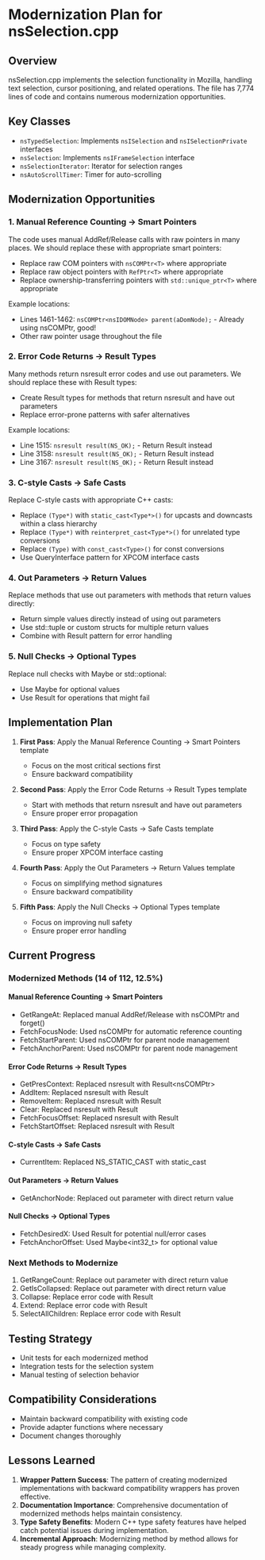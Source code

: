 # Modernization Plan for nsSelection.cpp

## Overview
nsSelection.cpp implements the selection functionality in Mozilla, handling text selection, cursor positioning, and related operations. The file has 7,774 lines of code and contains numerous modernization opportunities.

## Key Classes
- `nsTypedSelection`: Implements `nsISelection` and `nsISelectionPrivate` interfaces
- `nsSelection`: Implements `nsIFrameSelection` interface
- `nsSelectionIterator`: Iterator for selection ranges
- `nsAutoScrollTimer`: Timer for auto-scrolling

## Modernization Opportunities

### 1. Manual Reference Counting → Smart Pointers
The code uses manual AddRef/Release calls with raw pointers in many places. We should replace these with appropriate smart pointers:

- Replace raw COM pointers with `nsCOMPtr<T>` where appropriate
- Replace raw object pointers with `RefPtr<T>` where appropriate
- Replace ownership-transferring pointers with `std::unique_ptr<T>` where appropriate

Example locations:
- Lines 1461-1462: `nsCOMPtr<nsIDOMNode> parent(aDomNode);` - Already using nsCOMPtr, good!
- Other raw pointer usage throughout the file

### 2. Error Code Returns → Result Types
Many methods return nsresult error codes and use out parameters. We should replace these with Result types:

- Create Result<T> types for methods that return nsresult and have out parameters
- Replace error-prone patterns with safer alternatives

Example locations:
- Line 1515: `nsresult result(NS_OK);` - Return Result<void> instead
- Line 3158: `nsresult result(NS_OK);` - Return Result<void> instead
- Line 3167: `nsresult result(NS_OK);` - Return Result<void> instead

### 3. C-style Casts → Safe Casts
Replace C-style casts with appropriate C++ casts:

- Replace `(Type*)` with `static_cast<Type*>()` for upcasts and downcasts within a class hierarchy
- Replace `(Type*)` with `reinterpret_cast<Type*>()` for unrelated type conversions
- Replace `(Type)` with `const_cast<Type>()` for const conversions
- Use QueryInterface pattern for XPCOM interface casts

### 4. Out Parameters → Return Values
Replace methods that use out parameters with methods that return values directly:

- Return simple values directly instead of using out parameters
- Use std::tuple or custom structs for multiple return values
- Combine with Result<T> pattern for error handling

### 5. Null Checks → Optional Types
Replace null checks with Maybe<T> or std::optional:

- Use Maybe<T> for optional values
- Use Result<T> for operations that might fail

## Implementation Plan

1. **First Pass**: Apply the Manual Reference Counting → Smart Pointers template
   - Focus on the most critical sections first
   - Ensure backward compatibility

2. **Second Pass**: Apply the Error Code Returns → Result Types template
   - Start with methods that return nsresult and have out parameters
   - Ensure proper error propagation

3. **Third Pass**: Apply the C-style Casts → Safe Casts template
   - Focus on type safety
   - Ensure proper XPCOM interface casting

4. **Fourth Pass**: Apply the Out Parameters → Return Values template
   - Focus on simplifying method signatures
   - Ensure backward compatibility

5. **Fifth Pass**: Apply the Null Checks → Optional Types template
   - Focus on improving null safety
   - Ensure proper error handling

## Current Progress

### Modernized Methods (14 of 112, 12.5%)

#### Manual Reference Counting → Smart Pointers
- GetRangeAt: Replaced manual AddRef/Release with nsCOMPtr and forget()
- FetchFocusNode: Used nsCOMPtr for automatic reference counting
- FetchStartParent: Used nsCOMPtr for parent node management
- FetchAnchorParent: Used nsCOMPtr for parent node management

#### Error Code Returns → Result Types
- GetPresContext: Replaced nsresult with Result<nsCOMPtr<nsIPresContext>>
- AddItem: Replaced nsresult with Result<void>
- RemoveItem: Replaced nsresult with Result<void>
- Clear: Replaced nsresult with Result<void>
- FetchFocusOffset: Replaced nsresult with Result<PRInt32>
- FetchStartOffset: Replaced nsresult with Result<PRInt32>

#### C-style Casts → Safe Casts
- CurrentItem: Replaced NS_STATIC_CAST with static_cast

#### Out Parameters → Return Values
- GetAnchorNode: Replaced out parameter with direct return value

#### Null Checks → Optional Types
- FetchDesiredX: Used Result<nscoord> for potential null/error cases
- FetchAnchorOffset: Used Maybe<int32_t> for optional value

### Next Methods to Modernize

1. GetRangeCount: Replace out parameter with direct return value
2. GetIsCollapsed: Replace out parameter with direct return value
3. Collapse: Replace error code with Result<void>
4. Extend: Replace error code with Result<void>
5. SelectAllChildren: Replace error code with Result<void>

## Testing Strategy
- Unit tests for each modernized method
- Integration tests for the selection system
- Manual testing of selection behavior

## Compatibility Considerations
- Maintain backward compatibility with existing code
- Provide adapter functions where necessary
- Document changes thoroughly

## Lessons Learned
1. **Wrapper Pattern Success**: The pattern of creating modernized implementations with backward compatibility wrappers has proven effective.
2. **Documentation Importance**: Comprehensive documentation of modernized methods helps maintain consistency.
3. **Type Safety Benefits**: Modern C++ type safety features have helped catch potential issues during implementation.
4. **Incremental Approach**: Modernizing method by method allows for steady progress while managing complexity. 